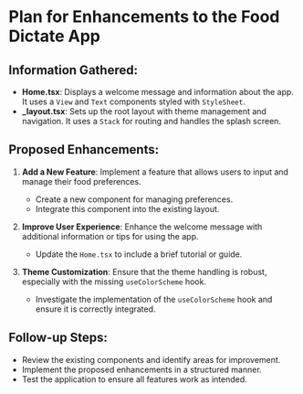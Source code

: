 # Plan for Enhancements to the Food Dictate App

## Information Gathered:
- **Home.tsx**: Displays a welcome message and information about the app. It uses a `View` and `Text` components styled with `StyleSheet`.
- **_layout.tsx**: Sets up the root layout with theme management and navigation. It uses a `Stack` for routing and handles the splash screen.

## Proposed Enhancements:
1. **Add a New Feature**: Implement a feature that allows users to input and manage their food preferences.
   - Create a new component for managing preferences.
   - Integrate this component into the existing layout.

2. **Improve User Experience**: Enhance the welcome message with additional information or tips for using the app.
   - Update the `Home.tsx` to include a brief tutorial or guide.

3. **Theme Customization**: Ensure that the theme handling is robust, especially with the missing `useColorScheme` hook.
   - Investigate the implementation of the `useColorScheme` hook and ensure it is correctly integrated.

## Follow-up Steps:
- Review the existing components and identify areas for improvement.
- Implement the proposed enhancements in a structured manner.
- Test the application to ensure all features work as intended.
